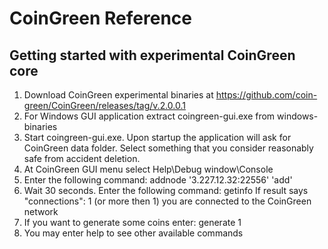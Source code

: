 # CoinGreen Reference

## Getting started with experimental CoinGreen core

1. Download CoinGreen experimental binaries at https://github.com/coin-green/CoinGreen/releases/tag/v.2.0.0.1
2. For Windows GUI application extract coingreen-gui.exe from windows-binaries
3. Start coingreen-gui.exe.  Upon startup the application will ask for CoinGreen data folder.  Select something that you consider reasonably safe from accident deletion.
4. At CoinGreen GUI menu select Help\Debug window\Console
5. Enter the following command:  addnode '3.227.12.32:22556' 'add'
6. Wait 30 seconds.  Enter the following command:  getinfo      If result says "connections": 1   (or more then 1)   you are connected to the CoinGreen network
7. If you want to generate some coins enter:   generate 1
8. You may enter help to see other available commands 

